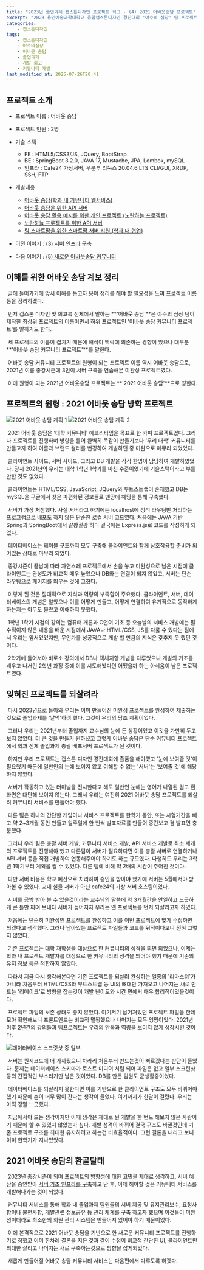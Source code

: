 ```yaml
---
title: "2023년 졸업과제 캡스톤디자인 프로젝트 회고 - (4) 2021 어바웃송담 프로젝트"
excerpt: "2023 용인예술과학대학교 융합캡스톤디자인 경진대회 '야수의 심장' 팀 프로젝트 회고"
categories:
    - 캡스톤디자인
tags:
    - 캡스톤디자인
    - 야수의심장
    - 어바웃 송담
    - 졸업과제
    - 개발 회고
    - 커뮤니티 개발
last_modified_at: 2025-07-26T20:41
---
```


## 프로젝트 소개

* 프로젝트 이름 : 어바웃 송담
* 프로젝트 인원 : 2명
* 기술 스택
    * FE : HTML5/CSS3/JS, JQuery, BootStrap
    * BE : SpringBoot 3.2.0, JAVA 17, Mustache, JPA, Lombok, mySQL
    * 인프라 : Cafe24 가상서버, 우분투 리눅스 20.04.6 LTS CLI/GUI, XRDP, SSH, FTP
* 개발내용
    * [어바웃 송담(학과 내 커뮤니티 웹서비스)](https://github.com/godokan/ccsYasu)
    * [어바웃 송담을 위한 API 서버](https://github.com/godokan/ccsApi)
    * [어바웃 송담 활용 예시를 위한 개인 프로젝트 (노란하늘 프로젝트)](https://github.com/godokan/YellowSky)
    * [노란하늘 프로젝트를 위한 API 서버](https://github.com/godokan/YellowSkyAPI)
    * [팀 스마트팜을 위한 스마트팜 서버 지원 (학과 내 협업)](https://github.com/godokan/SmartFarm)

* 이전 이야기 : [(3) 서버 인프라 구축](https://godokan.github.io/캡스톤디자인/야수의심장-회고-3/)
* 다음 이야기 : [(5) 새로운 어바웃송담 커뮤니티](https://godokan.github.io/캡스톤디자인/야수의심장-회고-5/)

## 이해를 위한 어바웃 송담 계보 정리

&nbsp;글에 들어가기에 앞서 이해를 돕고자 용어 정리를 해야 할 필요성을 느껴 프로젝트 이름 등을 정리하겠다.

&nbsp;먼저 캡스톤 디자인 및 회고록 전체에서 말하는 **'어바웃 송담'**은 야수의 심장 팀이 제작한 최상위 프로젝트의 이름이면서 하위 프로젝트인 '어바웃 송담 커뮤니티 프로젝트'를 말하기도 한다.

&nbsp;세 프로젝트의 이름이 겹치기 때문에 해석이 맥락에 의존하는 경향이 있으나 대부분 **'어바웃 송담 커뮤니티 프로젝트'**를 말한다.

&nbsp;어바웃 송담 커뮤니티 프로젝트의 원형이 되는 프로젝트 이름 역시 어바웃 송담으로, 2021년 여름 종강시즌에 3인이 서버 구축을 연습해본 미완성 프로젝트였다.

&nbsp;이에 원형이 되는 2021년 어바웃송담 프로젝트는 **'2021 어바웃 송담'**으로 칭한다.

## 프로젝트의 원형 : 2021 어바웃 송담 방학 프로젝트

![2021 어바웃 송담 계획 1](/assets/images/ccs_4/plan_1.png)
![2021 어바웃 송담 계획 2](/assets/images/ccs_4/plan_2.png)

&nbsp;2021 어바웃 송담은 '대학 커뮤니티' 에브리타임을 목표로 한 카피 프로젝트였다. 그러나 프로젝트를 진행하며 방향을 틀어 완벽히 똑같이 만들기보다 '우리 대학' 커뮤니티를 만들고자 하여 이름과 브랜드 컬러를 변경하여 개발하던 중 미완으로 마무리 되었었다.

&nbsp;클라이언트 사이드, 서버 사이드, 그리고 DB 개발을 각각 한명이 담당하여 개발하였었다. 당시 2021년의 우리는 대학 1학년 1학기를 마친 수준이었기에 기술스택이라고 부를 만한 것도 없었다.

&nbsp;클라이언트는 HTML/CSS, JavaScript, JQuery와 부트스트랩이 혼재했고 DB는 mySQL을 구글에서 찾은 파편화된 정보들로 맨땅에 헤딩을 통해 구축했다.

&nbsp;서버가 가장 처참했다. 사실 서버라고 하기에는 localhost에 정적 라우팅만 처리하는 프로그램으로 배포도 하지 않은 단순한 로컬 서버 코드였다. 처음에는 JAVA 기반 Spring과 SpringBoot에서 갈팡질팡 하다 결국에는 Express.js로 코드를 작성하게 되었다.

&nbsp;데이터베이스는 테이블 구조까지 모두 구축해 클라이언트와 함께 상호작용할 준비가 되어있는 상태로 마무리 되었다.

&nbsp;종강시즌이 끝남에 따라 자연스레 프로젝트에서 손을 놓고 미완성으로 남은 시점에 클라이언트는 완성도가 비교적 매우 높았으나 DB와는 연결이 되지 않았고, 서버는 단순 라우팅으로 페이지를 띄우는 것에 그쳤다.

&nbsp;이렇게 된 것은 절대적으로 지식과 역량의 부족함이 주요했다. 클라이언트, 서버, 데이터베이스의 개념은 알았으나 이를 어떻게 만들고, 어떻게 연결하여 유기적으로 동작하게 하는지는 아무도 몰랐고 이해하지 못했다.

&nbsp;1학년 1학기 시점의 강의는 컴퓨터 개론과 C언어 기초 등 오늘날의 서비스 개발에는 필수적이지 않은 내용을 배운 시점에서 JAVA나 HTML/CSS, JS를 다룰 수 있다는 점에서 우리는 앞서있었지만, 무언가를 성공적으로 개발 할 만큼의 지식은 갖추지 못 했던 것이다.

&nbsp;2학기에 들어서야 비로소 강의에서 DB나 객체지향 개념을 다루었으니 개발의 기초를 배우고 나서인 2학년 과정 중에 이를 시도해봤다면 어땠을까 하는 아쉬움이 남은 프로젝트였다.

## 잊혀진 프로젝트를 되살려라

&nbsp;다시 2023년으로 돌아와 우리는 이미 만들어진 미완성 프로젝트를 완성하여 제출하는것으로 졸업과제를 '날먹'하려 했다. 그것이 우리의 당초 계획이었다.

&nbsp;그러나 우리는 2021년부터 졸업까지 교수님의 눈에 든 상황이었고 이것을 가만히 두고보지 않았다. 더 큰 것을 만들기 원하셨고 그렇게 어바웃 송담은 단순 커뮤니티 프로젝트에서 학과 전체 졸업과제 총괄 배포서버 프로젝트가 된 것이다.

&nbsp;하지만 우리 프로젝트는 캡스톤 디자인 경진대회에 출품을 해야했고 '눈에 보여줄 것'이 필요했기 때문에 일반인의 눈에 보이지 않고 이해할 수 없는 '서버'는 '보여줄 것'에 해당하지 않았다.

&nbsp;서버가 작동하고 있는 터미널을 전시한다고 해도 일반인 눈에는 영어가 나열된 검고 흰 화면은 대단해 보이지 않는다. 그래서 우리는 여전히 2021 어바웃 송담 프로젝트를 되살려 커뮤니티 서비스를 만들어야 했다.

&nbsp;다른 팀은 하나의 간단한 게임이나 서비스 프로젝트를 한학기 동안, 또는 시험기간을 빼고 약 2~3개월 동안 만들고 일주일에 한 번씩 발표자료를 만들어 중간보고 겸 발표면 충분했다.

&nbsp;그러나 우리 팀은 총괄 서버 개발, 커뮤니티 서비스 개발, API 서비스 개발로 최소 세개의 프로젝트를 진행해야 했고 다른팀이 서버가 필요하다면 이를 총괄 서버로 연결하거나 API 서버 등을 직접 개발하여 연동해주어야 하기도 하는 규모였다. 다행히도 우리는 3학년 1학기부터 계획을 짤 수 있었다. 다른 팀에 비해 약 2배의 시간이 주어진 것이다.

&nbsp;다만 서버 비용은 학교 예산으로 처리하여 승인을 받아야 했기에 서버는 5월에서야 받아볼 수 있었다. 교내 실물 서버가 아닌 cafe24의 가상 서버 호스팅이었다.

&nbsp;서버를 금방 받아 볼 수 있을것이라는 교수님의 말씀에 약 3개월간을 안일하고 느긋하게 큰 틀만 짜며 보내다 서버가 늦어지자 우리는 옛 프로젝트를 먼저 되살리고자 하였다.

&nbsp;처음에는 단순히 미완성인 프로젝트를 완성하고 이를 이번 프로젝트에 맞게 수정하면 되겠다고 생각했다. 그러나 남아있는 프로젝트 파일들과 코드를 뒤적이다보니 전혀 그렇지 않았다.

&nbsp;기존 프로젝트는 대학 재학생을 대상으로 한 커뮤니티의 성격을 띄면 되었으나, 이제는 학과 내 프로젝트 개발자를 대상으로 한 커뮤니티의 성격을 띄어야 했기 때문에 기존의 유저 정보 등은 적합하지 않았다.

&nbsp;따라서 지금 다시 생각해본다면 기존 프로젝트를 되살려 완성하는 일종의 '리마스터'가 아니라 처음부터 HTML/CSS와 부트스트랩 등 UI의 뼈대만 가져오고 나머지는 새로 만드는 '리메이크'로 방향을 잡는것이 개발 난이도와 시간 면에서 매우 합리적이었을것이다.

&nbsp;프로젝트 파일의 보존 상태도 좋지 않았다. 여기저기 남겨져있던 프로젝트 파일을 한데 모아 확인해보니 프론트엔드는 비교적 멀쩡했으나 나머지는 모두 엉망이었다. 2021년 이후 2년간의 강의들과 팀프로젝트는 우리의 안목과 역량을 보이지 않게 성장시킨 것이다.

![데이터베이스 스크릿샷 중 일부](/assets/images/ccs_4/db_old.png)

&nbsp;서버는 원시코드에 더 가까웠으니 차라리 처음부터 만드는것이 빠르겠다는 판단이 들었다. 문제는 데이터베이스 스키마가 로스트 미디어 처럼 되어 파일은 없고 일부 스크린샷 등의 간접적인 부스러기만 남은 것이었다. DB를 만든 팀원도 군생활중이었다.

&nbsp;데이터베이스를 되살리지 못한다면 이를 기반으로 한 클라이언트 구조도 모두 바뀌어야 했기 때문에 손이 너무 많이 간다는 생각이 들었다. 여기까지가 한달이 걸렸다. 우리는 아직 정말 느긋했다.

&nbsp;지금에서야 드는 생각이지만 이때 생각은 제대로 된 개발을 한 번도 해보지 않은 사람이기 때문에 할 수 있었지 않았는가 싶다. 개발 성격이 바뀌어 결국 구조도 바뀔것인데 기존 프로젝트 구조를 최대한 유지하려고 하는건 비효율적이다. 그런 결론을 내리고 보니 이미 한학기가 지나있었다.

## 2021 어바웃 송담의 환골탈태

&nbsp;2023년 종강시즌이 되며 [프로젝트의 방향성에 대한 고민](https://godokan.github.io/캡스톤디자인/야수의심장-회고-2/)을 제대로 생각하고, 서버 예산을 승인받아 [서버 기초 인프라를 구축](https://godokan.github.io/캡스톤디자인/야수의심장-회고-3/)하고 난 후, 이제 해야할 것은 커뮤니티 서비스를 개발해나가는 것이 되었다.

&nbsp;커뮤니티 서비스를 통해 학과 내 졸업과제 팀원들의 서버 제공 및 유지관리보수, 요청사항이나 불편사항, 개발관련 정보공유 등 관리 체계를 구축 하고자 했으며 이것들이 미완성이더라도 최소한의 회원 관리 시스템은 만들어져 있어야 하기 때문이었다.

&nbsp;이에 본격적으로 2021 어바웃 송담을 기반으로 한 새로운 커뮤니티 프로젝트를 진행하기로 정했고 이미 한차례 결론을 지은 것과 같이 수정이 비교적 간단한 UI, 클라이언트만 최대한 살리고 나머지는 새로 구축하는것으로 방향을 잡게되었다.

&nbsp;새롭게 만들어질 어바웃 송담 커뮤니티 서비스는 다음편에서 다루도록 하겠다.
